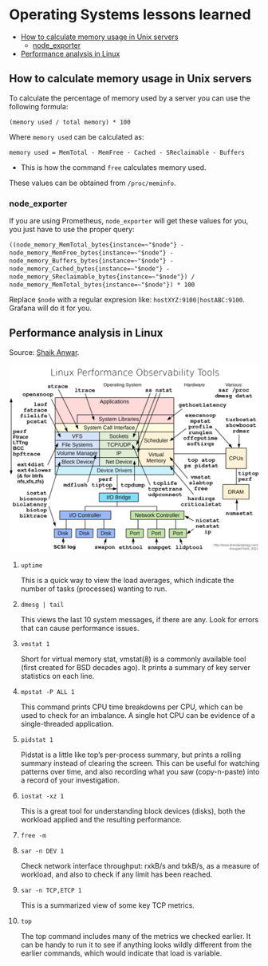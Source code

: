 # Operating Systems lessons learned

<!-- TOC -->

- [How to calculate memory usage in Unix servers](#how-to-calculate-memory-usage-in-unix-servers)
    - [node_exporter](#node_exporter)
- [Performance analysis in Linux](#performance-analysis-in-linux)

<!-- /TOC -->

## How to calculate memory usage in Unix servers

To calculate the percentage of memory used by a server you can use the following formula:

```
(memory used / total memory) * 100
```

Where `memory used` can be calculated as:

```
memory used = MemTotal - MemFree - Cached - SReclaimable - Buffers
```

- This is how the command `free` calculates memory used.

These values can be obtained from `/proc/meminfo`.

### node_exporter

If you are using Prometheus, `node_exporter` will get these values for you, you just have to use
the proper query:

```
((node_memory_MemTotal_bytes{instance=~"$node"} - node_memory_MemFree_bytes{instance=~"$node"} - node_memory_Buffers_bytes{instance=~"$node"} - node_memory_Cached_bytes{instance=~"$node"} - node_memory_SReclaimable_bytes{instance=~"$node"}) / node_memory_MemTotal_bytes{instance=~"$node"}) * 100
```

Replace `$node` with a regular expresion like: `hostXYZ:9100|hostABC:9100`. Grafana will do it for you.

## Performance analysis in Linux

Source: [Shaik Anwar](https://www.linkedin.com/feed/update/urn:li:activity:7091790393821855744/).

<div align="center">
    <img src="./images/linux-observability-tools.png"/>
</div>

1. `uptime`

   This is a quick way to view the load averages, which indicate the number of tasks (processes)
   wanting to run.

2. `dmesg | tail`

   This views the last 10 system messages, if there are any. Look for errors that can cause performance issues.

3. `vmstat 1`

   Short for virtual memory stat, vmstat(8) is a commonly available tool (first created for BSD decades ago).
   It prints a summary of key server statistics on each line.

4. `mpstat -P ALL 1`

   This command prints CPU time breakdowns per CPU, which can be used to check for an imbalance.
   A single hot CPU can be evidence of a single-threaded application.

5. `pidstat 1`

   Pidstat is a little like top’s per-process summary, but prints a rolling summary instead of clearing
   the screen. This can be useful for watching patterns over time, and also recording what you saw
   (copy-n-paste) into a record of your investigation.

6. `iostat -xz 1`

   This is a great tool for understanding block devices (disks), both the workload applied and the resulting performance.

7. `free -m`

8. `sar -n DEV 1`

   Check network interface throughput: rxkB/s and txkB/s, as a measure of workload, and also to check if any
   limit has been reached.

9. `sar -n TCP,ETCP 1`

   This is a summarized view of some key TCP metrics.

10. `top`

    The top command includes many of the metrics we checked earlier. It can be handy to run it to see
    if anything looks wildly different from the earlier commands, which would indicate that load is variable.
